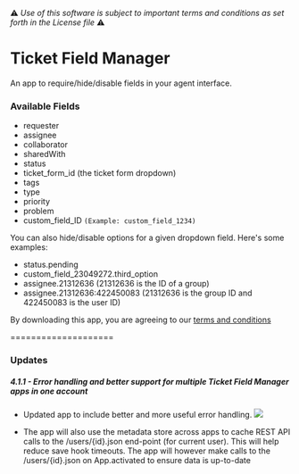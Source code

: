 :warning: *Use of this software is subject to important terms and conditions as set forth in the License file* :warning:

# Ticket Field Manager
An app to require/hide/disable fields in your agent interface.

### Available Fields
* requester
* assignee
* collaborator
* sharedWith
* status
* ticket_form_id (the ticket form dropdown)
* tags
* type
* priority
* problem
* custom_field_ID  `(Example: custom_field_1234)`

You can also hide/disable options for a given dropdown field. Here's some examples:
* status.pending
* custom_field_23049272.third_option
* assignee.21312636 (21312636 is the ID of a group)
* assignee.21312636:422450083 (21312636 is the group ID and 422450083 is the user ID)

By downloading this app, you are agreeing to our [terms and conditions](https://github.com/zendesklabs/wiki/wiki/Terms-and-Conditions)


====================

### Updates
##### 4.1.1 - Error handling and better support for multiple Ticket Field Manager apps in one account
- Updated app to include better and more useful error handling. 
![](https://www.evernote.com/shard/s282/sh/c9686f98-3f36-450d-81c5-e86061f0f6b3/973bed7a8fe79eda83d5092b2288061c/deep/0/BenMatthew-Hub---Agent.png)

- The app will also use the metadata store across apps to cache REST API calls to the /users/{id}.json end-point (for current user). This will help reduce save hook timeouts. The app will however make calls to the /users/{id}.json on App.activated to ensure data is up-to-date